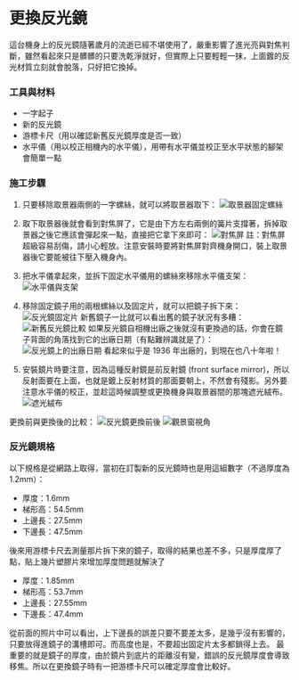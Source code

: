 # 更換反光鏡
這台機身上的反光鏡隨著歲月的流逝已經不堪使用了，嚴重影響了進光亮與對焦判斷，雖然看起來只是髒髒的只要洗乾淨就好，但實際上只要輕輕一抹，上面鍍的反光材質立刻就會脫落，只好把它換掉。

### 工具與材料
* 一字起子
* 新的反光鏡
* 游標卡尺（用以確認新舊反光鏡厚度是否一致）
* 水平儀（用以校正相機內的水平儀），用帶有水平儀並校正至水平狀態的腳架會簡單一點

### 施工步驟
1. 只要移除取景器兩側的一字螺絲，就可以將取景器取下：
![取景器固定螺絲](../images/P1090469.JPG)
2. 取下取景器後就會看到對焦屏了，它是由下方左右兩側的簧片支撐著，拆掉取景器之後它應該會彈起來一點，直接把它拿下來即可：
![對焦屏](../images/P1090473.JPG)
註：對焦屏超級容易刮傷，請小心輕放。注意安裝時要將對焦屏對齊機身開口，裝上取景器後它要能被往下壓入機身內。

3. 把水平儀拿起來，並拆下固定水平儀用的螺絲來移除水平儀支架：
![水平儀與支架](../images/P1190576.JPG)

4. 移除固定鏡子用的兩根螺絲以及固定片，就可以把鏡子拆下來：
![反光鏡固定片](../images/P1190577.JPG)
新舊鏡子一比就可以看出舊的鏡子狀況有多糟：
![新舊反光鏡比較](../images/P1190587.JPG)
如果反光鏡自相機出廠之後就沒有更換過的話，你會在鏡子背面的角落找到它的出廠日期（有點難辨識就是了）：
![反光鏡上的出廠日期](../images/P1190592.JPG)
看起來似乎是 1936 年出廠的，到現在也八十年啦！

5. 安裝鏡片時要注意，因為這種反射鏡是前反射鏡 (front surface mirror)，所以反射面要在上面，也就是鍍上反射材質的那面要朝上，不然會有殘影。另外要注意水平儀的校正，並趁這時候調整或更換機身與取景器間的那塊遮光絨布。
![遮光絨布](../images/P1200599.JPG)

更換前與更換後的比較：
![反光鏡更換前後](../images/MirrorInstalled.JPG)
![觀景窗視角](../images/FocusScreen.JPG)

### 反光鏡規格
以下規格是從網路上取得，當初在訂製新的反光鏡時也是用這組數字（不過厚度為1.2mm）：
* 厚度：1.6mm
* 梯形高：54.5mm
* 上邊長：27.5mm
* 下邊長：47.5mm

後來用游標卡尺去測量那片拆下來的鏡子，取得的結果也差不多，只是厚度厚了點，貼上幾片塑膠片來增加厚度問題就解決了
* 厚度：1.85mm
* 梯形高：53.7mm
* 上邊長：27.55mm
* 下邊長：47.4mm

從前面的照片中可以看出，上下邊長的誤差只要不要差太多，是幾乎沒有影響的，只要放得進鏡子的溝槽即可。而高度也是，不要超出固定片太多都鎖得上去。
最重要的就是鏡子的厚度，由於鏡片到底片的距離沒有變，錯誤的反光鏡厚度會導致移焦。所以在更換鏡子時有一把游標卡尺可以確定厚度會比較好。